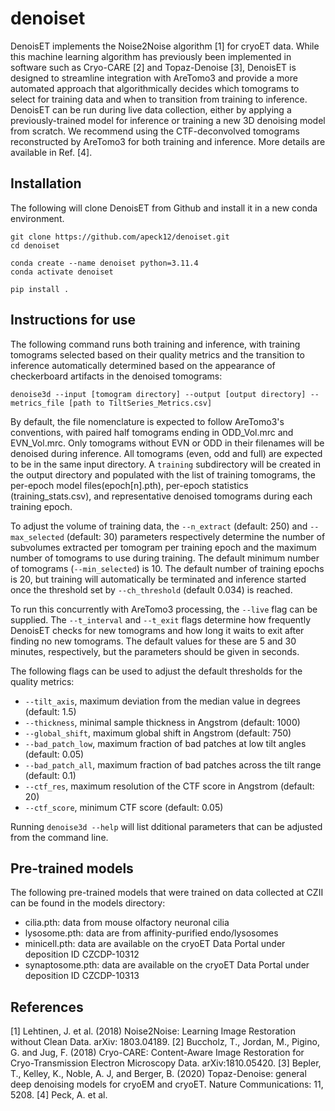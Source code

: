 # denoiset
DenoisET implements the Noise2Noise algorithm [1] for cryoET data. While this machine learning algorithm has previously been implemented in software such as Cryo-CARE [2] and Topaz-Denoise [3], DenoisET is designed to streamline integration with AreTomo3 and provide a more automated approach that algorithmically decides which tomograms to select for training data and when to transition from training to inference. DenoisET can be run during live data collection, either by applying a previously-trained model for inference or training a new 3D denoising model from scratch. We recommend using the CTF-deconvolved tomograms reconstructed by AreTomo3 for both training and inference. More details are available in Ref. [4].

## Installation

The following will clone DenoisET from Github and install it in a new conda environment.
```
git clone https://github.com/apeck12/denoiset.git
cd denoiset

conda create --name denoiset python=3.11.4
conda activate denoiset

pip install .
```

## Instructions for use

The following command runs both training and inference, with training tomograms selected based on their quality metrics and the transition to inference automatically determined based on the appearance of checkerboard artifacts in the denoised tomograms:
```
denoise3d --input [tomogram directory] --output [output directory] --metrics_file [path to TiltSeries_Metrics.csv] 
```
By default, the file nomenclature is expected to follow AreTomo3's conventions, with paired half tomograms ending in ODD_Vol.mrc and EVN_Vol.mrc. Only tomograms without EVN or ODD in their filenames will be denoised during inference. All tomograms (even, odd and full) are expected to be in the same input directory. A `training` subdirectory will be created in the output directory and populated with the list of training tomograms, the per-epoch model files(epoch[n].pth), per-epoch statistics (training_stats.csv), and representative denoised tomograms during each training epoch.

To adjust the volume of training data, the `--n_extract` (default: 250) and `--max_selected` (default: 30) parameters respectively determine the number of subvolumes extracted per tomogram per training epoch and the maximum number of tomograms to use during training. The default minimum number of tomograms (`--min_selected`) is 10. The default number of training epochs is 20, but training will automatically be terminated and inference started once the threshold set by `--ch_threshold` (default 0.034) is reached. 

To run this concurrently with AreTomo3 processing, the `--live` flag can be supplied. The `--t_interval` and `--t_exit` flags determine how frequently DenoisET checks for new tomograms and how long it waits to exit after finding no new tomograms. The default values for these are 5 and 30 minutes, respectively, but the parameters should be given in seconds.

The following flags can be used to adjust the default thresholds for the quality metrics:
* `--tilt_axis`, maximum deviation from the median value in degrees (default: 1.5)
* `--thickness`, minimal sample thickness in Angstrom (default: 1000)
* `--global_shift`, maximum global shift in Angstrom (default: 750)
* `--bad_patch_low`, maximum fraction of bad patches at low tilt angles (default: 0.05)
* `--bad_patch_all`, maximum fraction of bad patches across the tilt range (default: 0.1)
* `--ctf_res`, maximum resolution of the CTF score in Angstrom (default: 20)
* `--ctf_score`, minimum CTF score (default: 0.05)

Running `denoise3d --help` will list dditional parameters that can be adjusted from the command line.

## Pre-trained models
The following pre-trained models that were trained on data collected at CZII can be found in the models directory:
- cilia.pth: data from mouse olfactory neuronal cilia
- lysosome.pth: data are from affinity-purified endo/lysosomes
- minicell.pth: data are available on the cryoET Data Portal under deposition ID CZCDP-10312
- synaptosome.pth: data are available on the cryoET Data Portal under deposition ID CZCDP-10313

## References
[1] Lehtinen, J. et al. (2018) Noise2Noise: Learning Image Restoration without Clean Data. arXiv: 1803.04189.
[2] Buccholz, T., Jordan, M., Pigino, G. and Jug, F. (2018) Cryo-CARE: Content-Aware Image Restoration for Cryo-Transmission Electron Microscopy Data. arXiv:1810.05420.
[3] Bepler, T., Kelley, K., Noble, A. J, and Berger, B. (2020) Topaz-Denoise: general deep denoising models for cryoEM and cryoET. Nature Communications: 11, 5208.
[4] Peck, A. et al.
